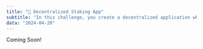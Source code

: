 ```yaml
---
title: "🥩 Decentralized Staking App"
subtitle: "In this challenge, you create a decentralized application where users can coordinate a group funding effort."
data: "2024-04-20"
---
```


Coming Soon!

<!-- ![trains boi](http://localhost:3000/images/train.svg) -->
